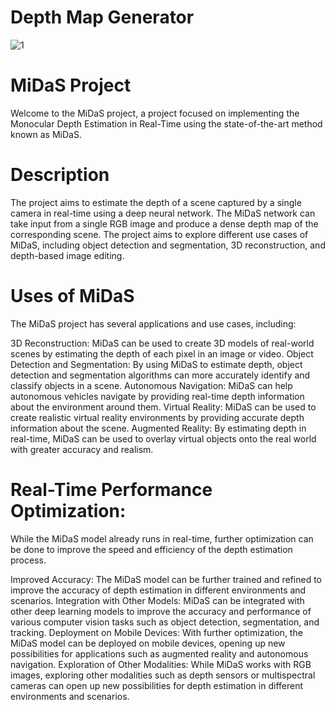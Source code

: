 # Depth Map Generator

![1](https://user-images.githubusercontent.com/94658560/235618792-d578ecdd-e3dd-4299-9092-c42660bf9741.jpg)

# MiDaS Project
Welcome to the MiDaS project, a project focused on implementing the Monocular Depth Estimation in Real-Time using the state-of-the-art method known as MiDaS.

# Description
The project aims to estimate the depth of a scene captured by a single camera in real-time using a deep neural network. The MiDaS network can take input from a single RGB image and produce a dense depth map of the corresponding scene. The project aims to explore different use cases of MiDaS, including object detection and segmentation, 3D reconstruction, and depth-based image editing.

# Uses of MiDaS
The MiDaS project has several applications and use cases, including:

3D Reconstruction: MiDaS can be used to create 3D models of real-world scenes by estimating the depth of each pixel in an image or video.
Object Detection and Segmentation: By using MiDaS to estimate depth, object detection and segmentation algorithms can more accurately identify and classify objects in a scene.
Autonomous Navigation: MiDaS can help autonomous vehicles navigate by providing real-time depth information about the environment around them.
Virtual Reality: MiDaS can be used to create realistic virtual reality environments by providing accurate depth information about the scene.
Augmented Reality: By estimating depth in real-time, MiDaS can be used to overlay virtual objects onto the real world with greater accuracy and realism.

# Real-Time Performance Optimization: 
While the MiDaS model already runs in real-time, further optimization can be done to improve the speed and efficiency of the depth estimation process.

Improved Accuracy: The MiDaS model can be further trained and refined to improve the accuracy of depth estimation in different environments and scenarios.
Integration with Other Models: MiDaS can be integrated with other deep learning models to improve the accuracy and performance of various computer vision tasks such as object detection, segmentation, and tracking.
Deployment on Mobile Devices: With further optimization, the MiDaS model can be deployed on mobile devices, opening up new possibilities for applications such as augmented reality and autonomous navigation.
Exploration of Other Modalities: While MiDaS works with RGB images, exploring other modalities such as depth sensors or multispectral cameras can open up new possibilities for depth estimation in different environments and scenarios.
